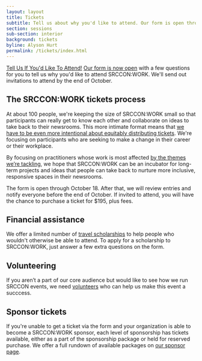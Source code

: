```yaml
---
layout: layout
title: Tickets 
subtitle: Tell us about why you'd like to attend. Our form is open through October 18.
section: sessions
sub-section: interior
background: tickets
byline: Alyson Hurt
permalink: /tickets/index.html
---
```


<a class="btn" id="attend-button" href="/tickets/attendance_form">Tell Us If You'd Like To Attend!</a> [Our form is now open](/tickets/attendance_form/) with a few questions for you to tell us why you'd like to attend SRCCON:WORK. We'll send out invitations to attend by the end of October.

## The SRCCON:WORK tickets process
At about 100 people, we're keeping the size of SRCCON:WORK small so that participants can really get to know each other and collaborate on ideas to take back to their newsrooms. This more intimate format means that [we have to be even more intentional about equitably distributing tickets](https://opennews.org/blog/srccon-work-tickets/). We're focusing on participants who are seeking to make a change in their career or their workplace.  

By focusing on practitioners whose work is most affected [by the themes we’re tackling](/program), we hope that SRCCON:WORK can be an incubator for long-term projects and ideas that people can take back to nurture more inclusive, responsive spaces in their newsrooms.

The form is open through October 18. After that, we will review entries and notify everyone before the end of October. If invited to attend, you will have the chance to purchase a ticket for $195, plus fees.

## Financial assistance

We offer a limited number of [travel scholarships](/scholarships) to help people who wouldn't otherwise be able to attend. To apply for a scholarship to SRCCON:WORK, just answer a few extra questions on the form.

## Volunteering

If you aren’t a part of our core audience but would like to see how we run SRCCON events, we need [volunteers](/volunteer) who can help us make this event a succcess.

## Sponsor tickets

If you're unable to get a ticket via the form and your organization is able to become a SRCCON:WORK sponsor, each level of sponsorship has tickets available, either as a part of the sponsorship package or held for reserved purchase. We offer a full rundown of available packages on [our sponsor page](/sponsors).
